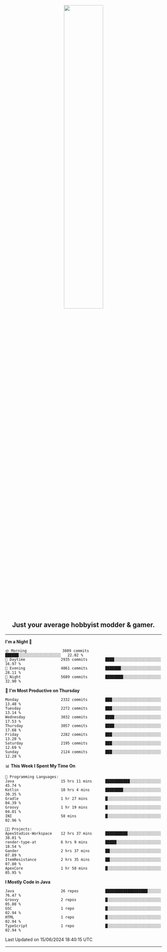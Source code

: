 <div align="center">
  <a href="https://apexmodder.xyz/"><img width="50%" height="50%" src="https://i.imgur.com/pc4HkGz.png"></a>
</div>
<h2 align="center">Just your average hobbyist modder & gamer.</h2>

---

<!--START_SECTION:waka-->
**I'm a Night 🦉** 

```text
🌞 Morning                3809 commits        ██████░░░░░░░░░░░░░░░░░░░   22.02 % 
🌆 Daytime                2935 commits        ████░░░░░░░░░░░░░░░░░░░░░   16.97 % 
🌃 Evening                4861 commits        ███████░░░░░░░░░░░░░░░░░░   28.11 % 
🌙 Night                  5689 commits        ████████░░░░░░░░░░░░░░░░░   32.90 % 
```
📅 **I'm Most Productive on Thursday** 

```text
Monday                   2332 commits        ███░░░░░░░░░░░░░░░░░░░░░░   13.48 % 
Tuesday                  2272 commits        ███░░░░░░░░░░░░░░░░░░░░░░   13.14 % 
Wednesday                3032 commits        ████░░░░░░░░░░░░░░░░░░░░░   17.53 % 
Thursday                 3057 commits        ████░░░░░░░░░░░░░░░░░░░░░   17.68 % 
Friday                   2282 commits        ███░░░░░░░░░░░░░░░░░░░░░░   13.20 % 
Saturday                 2195 commits        ███░░░░░░░░░░░░░░░░░░░░░░   12.69 % 
Sunday                   2124 commits        ███░░░░░░░░░░░░░░░░░░░░░░   12.28 % 
```


📊 **This Week I Spent My Time On** 

```text
💬 Programming Languages: 
Java                     15 hrs 11 mins      ███████████░░░░░░░░░░░░░░   45.74 % 
Kotlin                   10 hrs 4 mins       ████████░░░░░░░░░░░░░░░░░   30.35 % 
Gradle                   1 hr 27 mins        █░░░░░░░░░░░░░░░░░░░░░░░░   04.39 % 
Groovy                   1 hr 19 mins        █░░░░░░░░░░░░░░░░░░░░░░░░   04.01 % 
INI                      58 mins             █░░░░░░░░░░░░░░░░░░░░░░░░   02.96 % 

🐱‍💻 Projects: 
ApexStudios-Workspace    12 hrs 37 mins      ██████████░░░░░░░░░░░░░░░   38.01 % 
render-type-at           6 hrs 9 mins        █████░░░░░░░░░░░░░░░░░░░░   18.54 % 
Gander                   2 hrs 37 mins       ██░░░░░░░░░░░░░░░░░░░░░░░   07.89 % 
ItemResistance           2 hrs 35 mins       ██░░░░░░░░░░░░░░░░░░░░░░░   07.80 % 
ApexCore                 1 hr 58 mins        █░░░░░░░░░░░░░░░░░░░░░░░░   05.95 % 
```

**I Mostly Code in Java** 

```text
Java                     26 repos            ███████████████████░░░░░░   76.47 % 
Groovy                   2 repos             █░░░░░░░░░░░░░░░░░░░░░░░░   05.88 % 
GSC                      1 repo              █░░░░░░░░░░░░░░░░░░░░░░░░   02.94 % 
HTML                     1 repo              █░░░░░░░░░░░░░░░░░░░░░░░░   02.94 % 
TypeScript               1 repo              █░░░░░░░░░░░░░░░░░░░░░░░░   02.94 % 
```




 Last Updated on 15/06/2024 18:40:15 UTC
<!--END_SECTION:waka-->

---
